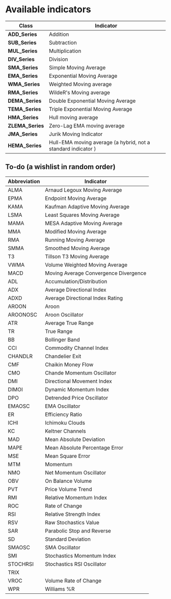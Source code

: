 # Available indicators

| Class | Indicator |
|--|--|
| **ADD_Series** | Addition |
| **SUB_Series** | Subtraction |
| **MUL_Series** | Multiplication |
| **DIV_Series** | Division |
| **SMA_Series** | Simple Moving Average |
| **EMA_Series** | Exponential Moving Average |
| **WMA_Series** | Weighted Moving average |
| **RMA_Series** | WildeR's Moving average |
| **DEMA_Series** | Double Exponential Moving Average |
| **TEMA_Series** | Triple Exponential Moving Average |
| **HMA_Series** | Hull moving average |
| **ZLEMA_Series** | Zero-Lag EMA moving average |
| **JMA_Series** | Jurik Moving Indicator |
| **HEMA_Series** | Hull-EMA moving average (a hybrid, not a standard indicator ) |

## To-do (a wishlist in random order)

| Abbreviation | Indicator |
|--|--|
| ALMA | Arnaud Legoux Moving Average |
| EPMA | Endpoint Moving Average |
| KAMA | Kaufman Adaptive Moving Average |
| LSMA | Least Squares Moving Average |
| MAMA | MESA Adaptive Moving Average |
| MMA | Modified Moving Average |
| RMA | Running Moving Average |
| SMMA | Smoothed Moving Average |
| T3 | Tillson T3 Moving Average |
| VWMA |Volume Weighted Moving Average |
| MACD | Moving Average Convergence Divergence |
| ADL | Accumulation/Distribution |
| ADX | Average Directional Index |
| ADXD | Average Directional Index Rating |
| AROON | Aroon |
| AROONOSC | Aroon Oscillator |
| ATR |Average True Range |
| TR | True Range |
| BB | Bollinger Band |
| CCI |Commodity Channel Index |
| CHANDLR | Chandelier Exit |
| CMF | Chaikin Money Flow |
| CMO | Chande Momentum Oscillator |
| DMI | Directional Movement Index |
| DIMOI |Dynamic Momentum Index |
| DPO | Detrended Price Oscillator |
| EMAOSC | EMA Oscillator |
| ER | Efficiency Ratio |
| ICHI | Ichimoku Clouds |
| KC | Keltner Channels |
| MAD | Mean Absolute Deviation |
| MAPE | Mean Absolute Percentage Error |
| MSE | Mean Square Error |
| MTM | Momentum |
| NMO | Net Momentum Oscillator|
| OBV | On Balance Volume |
| PVT | Price Volume Trend |
| RMI | Relative Momentum Index |
| ROC | Rate of Change |
| RSI | Relative Strength Index |
| RSV | Raw Stochastics Value |
| SAR | Parabolic Stop and Reverse |
| SD | Standard Deviation |
| SMAOSC | SMA Oscillator |
| SMI | Stochastics Momentum Index |
| STOCHRSI | Stochastics RSI Oscillator |
| TRIX | |
| VROC | Volume Rate of Change |
| WPR | Williams %R |